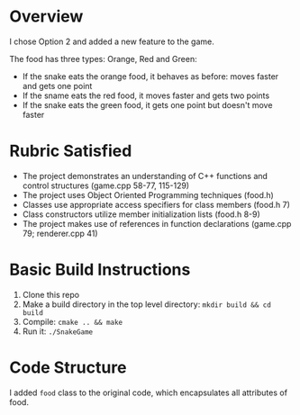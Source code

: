 # Overview
I chose Option 2 and added a new feature to the game.

The food has three types: Orange, Red and Green:
- If the snake eats the orange food, it behaves as before: moves faster and gets one point
- If the sname eats the red food, it moves faster and gets two points
- If the snake eats the green food, it gets one point but doesn't move faster

# Rubric Satisfied
- The project demonstrates an understanding of C++ functions and control structures (game.cpp 58-77, 115-129)
- The project uses Object Oriented Programming techniques (food.h)
- Classes use appropriate access specifiers for class members (food.h 7)
- Class constructors utilize member initialization lists (food.h 8-9)
- The project makes use of references in function declarations (game.cpp 79; renderer.cpp 41)

# Basic Build Instructions
1. Clone this repo
2. Make a build directory in the top level directory: `mkdir build && cd build`
3. Compile: `cmake .. && make`
4. Run it: `./SnakeGame`

# Code Structure
I added `food` class to the original code, which encapsulates all attributes of food.